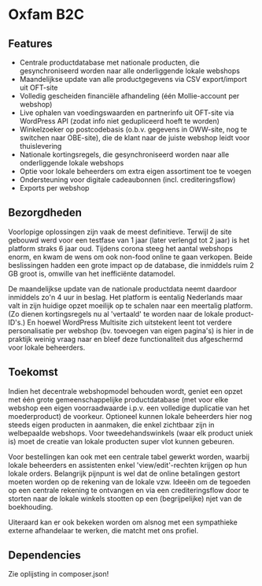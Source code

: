 # Oxfam B2C

## Features

- Centrale productdatabase met nationale producten, die gesynchroniseerd worden naar alle onderliggende lokale webshops
- Maandelijkse update van alle productgegevens via CSV export/import uit OFT-site 
- Volledig gescheiden financiële afhandeling (één Mollie-account per webshop)
- Live ophalen van voedingswaarden en partnerinfo uit OFT-site via WordPress API (zodat info niet gedupliceerd hoeft te worden)
- Winkelzoeker op postcodebasis (o.b.v. gegevens in OWW-site, nog te switchen naar OBE-site), die de klant naar de juiste webshop leidt voor thuislevering
- Nationale kortingsregels, die gesynchroniseerd worden naar alle onderliggende lokale webshops
- Optie voor lokale beheerders om extra eigen assortiment toe te voegen
- Ondersteuning voor digitale cadeaubonnen (incl. crediteringsflow)
- Exports per webshop

## Bezorgdheden

Voorlopige oplossingen zijn vaak de meest definitieve. Terwijl de site gebouwd werd voor een testfase van 1 jaar (later verlengd tot 2 jaar) is het platform straks 6 jaar oud. Tijdens corona steeg het aantal webshops enorm, en kwam de wens om ook non-food online te gaan verkopen. Beide beslissingen hadden een grote impact op de database, die inmiddels ruim 2 GB groot is, omwille van het inefficiënte datamodel.

De maandelijkse update van de nationale productdata neemt daardoor inmiddels zo'n 4 uur in beslag. Het platform is eentalig Nederlands maar valt in zijn huidige opzet moeilijk op te schalen naar een meertalig platform. (Zo dienen kortingsregels nu al 'vertaald' te worden naar de lokale product-ID's.) En hoewel WordPress Multisite zich uitstekent leent tot verdere personalisatie per webshop (bv. toevoegen van eigen pagina's) is hier in de praktijk weinig vraag naar en bleef deze functionaliteit dus afgeschermd voor lokale beheerders.

## Toekomst

Indien het decentrale webshopmodel behouden wordt, geniet een opzet met één grote gemeenschappelijke productdatabase (met voor elke webshop een eigen voorraadwaarde i.p.v. een volledige duplicatie van het moederproduct) de voorkeur. Optioneel kunnen lokale beheerders hier nog steeds eigen producten in aanmaken, die enkel zichtbaar zijn in welbepaalde webshops. Voor tweedehandswinkels (waar elk product uniek is) moet de creatie van lokale producten super vlot kunnen gebeuren.

Voor bestellingen kan ook met een centrale tabel gewerkt worden, waarbij lokale beheerders en assistenten enkel 'view/edit'-rechten krijgen op hun lokale orders. Belangrijk pijnpunt is wel dat de online betalingen gestort moeten worden op de rekening van de lokale vzw. Ideeën om de tegoeden op een centrale rekening te ontvangen en via een crediteringsflow door te storten naar de lokale winkels stootten op een (begrijpelijke) njet van de boekhouding.

Uiteraard kan er ook bekeken worden om alsnog met een sympathieke externe afhandelaar te werken, die matcht met ons profiel.

## Dependencies

Zie oplijsting in composer.json!
